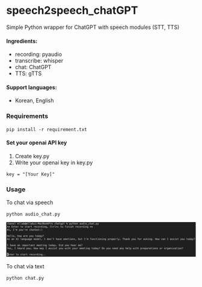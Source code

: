 # speech2speech_chatGPT
Simple Python wrapper for ChatGPT with speech modules (STT, TTS)  
#### Ingredients: 
- recording: pyaudio
- transcribe: whisper
- chat: ChatGPT
- TTS: gTTS

#### Support languages:
- Korean, English

### Requirements
```
pip install -r requirement.txt
```
#### Set your openai API key
1. Create key.py 
2. Write your openai key in key.py
```
key = "[Your Key]"
```

### Usage
To chat via speech 
```
python audio_chat.py
```

![example](example.png)

To chat via text 
```
python chat.py
```

